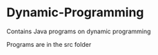 # Dynamic-Programming
Contains Java programs on dynamic programming



Programs are in the src folder
